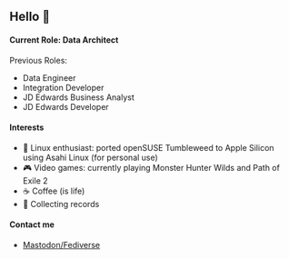 ## Hello 👋

#### Current Role: Data Architect
Previous Roles:
- Data Engineer
- Integration Developer
- JD Edwards Business Analyst
- JD Edwards Developer

#### Interests
- :penguin: Linux enthusiast: ported openSUSE Tumbleweed to Apple Silicon using Asahi Linux (for personal use)
- :video_game: Video games: currently playing Monster Hunter Wilds and Path of Exile 2
- :coffee: Coffee (is life)
- :musical_note: Collecting records

#### Contact me
- [Mastodon/Fediverse](https://mas.to/mrkcee)
